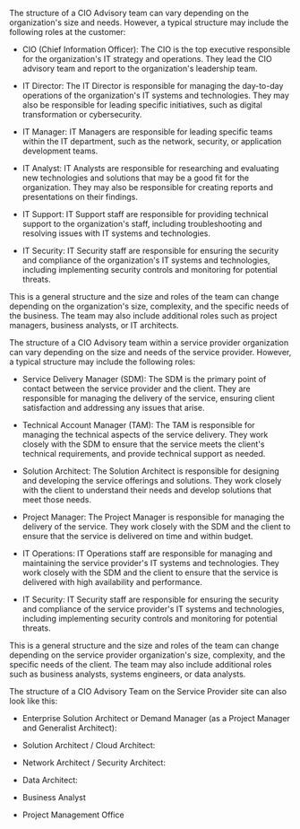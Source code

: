 The structure of a CIO Advisory team can vary depending on the organization's size and needs. However, a typical structure may include the following roles at the customer:

- CIO (Chief Information Officer): The CIO is the top executive responsible for the organization's IT strategy and operations. They lead the CIO advisory team and report to the organization's leadership team.

- IT Director: The IT Director is responsible for managing the day-to-day operations of the organization's IT systems and technologies. They may also be responsible for leading specific initiatives, such as digital transformation or cybersecurity.

- IT Manager: IT Managers are responsible for leading specific teams within the IT department, such as the network, security, or application development teams.

- IT Analyst: IT Analysts are responsible for researching and evaluating new technologies and solutions that may be a good fit for the organization. They may also be responsible for creating reports and presentations on their findings.

- IT Support: IT Support staff are responsible for providing technical support to the organization's staff, including troubleshooting and resolving issues with IT systems and technologies.

- IT Security: IT Security staff are responsible for ensuring the security and compliance of the organization's IT systems and technologies, including implementing security controls and monitoring for potential threats.

This is a general structure and the size and roles of the team can change depending on the organization's size, complexity, and the specific needs of the business. The team may also include additional roles such as project managers, business analysts, or IT architects.


The structure of a CIO Advisory team within a service provider organization can vary depending on the size and needs of the service provider. However, a typical structure may include the following roles:

- Service Delivery Manager (SDM): The SDM is the primary point of contact between the service provider and the client. They are responsible for managing the delivery of the service, ensuring client satisfaction and addressing any issues that arise.

- Technical Account Manager (TAM): The TAM is responsible for managing the technical aspects of the service delivery. They work closely with the SDM to ensure that the service meets the client's technical requirements, and provide technical support as needed.

- Solution Architect: The Solution Architect is responsible for designing and developing the service offerings and solutions. They work closely with the client to understand their needs and develop solutions that meet those needs.

- Project Manager: The Project Manager is responsible for managing the delivery of the service. They work closely with the SDM and the client to ensure that the service is delivered on time and within budget.

- IT Operations: IT Operations staff are responsible for managing and maintaining the service provider's IT systems and technologies. They work closely with the SDM and the client to ensure that the service is delivered with high availability and performance.

- IT Security: IT Security staff are responsible for ensuring the security and compliance of the service provider's IT systems and technologies, including implementing security controls and monitoring for potential threats.

This is a general structure and the size and roles of the team can change depending on the service provider organization's size, complexity, and the specific needs of the client. The team may also include additional roles such as business analysts, systems engineers, or data analysts.


The structure of a CIO Advisory Team on the Service Provider site can also look like this:

- Enterprise Solution Architect or Demand Manager (as a Project Manager and Generalist Architect):

- Solution Architect / Cloud Architect:

- Network Architect / Security Architect:

- Data Architect:

- Business Analyst

- Project Management Office
